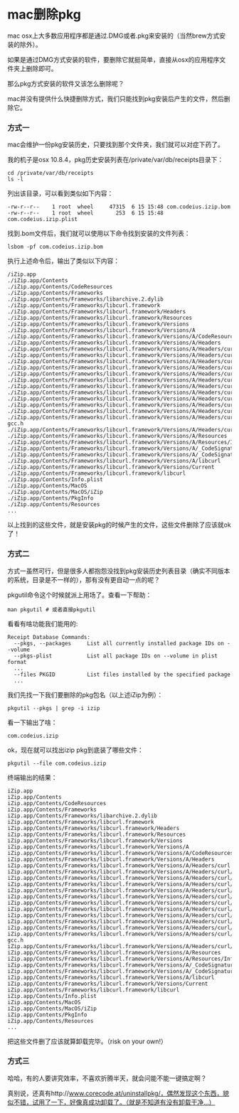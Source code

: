 mac删除pkg
==========

mac osx上大多数应用程序都是通过.DMG或者.pkg来安装的（当然brew方式安装的除外）。

如果是通过DMG方式安装的软件，要删除它就挺简单，直接从osx的应用程序文件夹上删除即可。

那么pkg方式安装的软件又该怎么删除呢？

mac并没有提供什么快捷删除方式，我们只能找到pkg安装后产生的文件，然后删除它。

### 方式一

mac会维护一份pkg安装历史，只要找到那个文件夹，我们就可以对症下药了。

我的机子是osx 10.8.4，pkg历史安装列表在/private/var/db/receipts目录下：

    cd /private/var/db/receipts
    ls -l

列出该目录，可以看到类似如下内容：

    -rw-r--r--    1 root  wheel     47315  6 15 15:48 com.codeius.izip.bom
    -rw-r--r--    1 root  wheel       253  6 15 15:48 com.codeius.izip.plist

找到.bom文件后，我们就可以使用以下命令找到安装的文件列表：

    lsbom -pf com.codeius.izip.bom

执行上述命令后，输出了类似以下内容：

    /iZip.app
    ./iZip.app/Contents
    ./iZip.app/Contents/CodeResources
    ./iZip.app/Contents/Frameworks
    ./iZip.app/Contents/Frameworks/libarchive.2.dylib
    ./iZip.app/Contents/Frameworks/libcurl.framework
    ./iZip.app/Contents/Frameworks/libcurl.framework/Headers
    ./iZip.app/Contents/Frameworks/libcurl.framework/Resources
    ./iZip.app/Contents/Frameworks/libcurl.framework/Versions
    ./iZip.app/Contents/Frameworks/libcurl.framework/Versions/A
    ./iZip.app/Contents/Frameworks/libcurl.framework/Versions/A/CodeResources
    ./iZip.app/Contents/Frameworks/libcurl.framework/Versions/A/Headers
    ./iZip.app/Contents/Frameworks/libcurl.framework/Versions/A/Headers/curl
    ./iZip.app/Contents/Frameworks/libcurl.framework/Versions/A/Headers/curl/curl.h
    ./iZip.app/Contents/Frameworks/libcurl.framework/Versions/A/Headers/curl/curlbuild.h
    ./iZip.app/Contents/Frameworks/libcurl.framework/Versions/A/Headers/curl/curlbuild32.h
    ./iZip.app/Contents/Frameworks/libcurl.framework/Versions/A/Headers/curl/curlbuild64.h
    ./iZip.app/Contents/Frameworks/libcurl.framework/Versions/A/Headers/curl/curlrules.h
    ./iZip.app/Contents/Frameworks/libcurl.framework/Versions/A/Headers/curl/curlver.h
    ./iZip.app/Contents/Frameworks/libcurl.framework/Versions/A/Headers/curl/easy.h
    ./iZip.app/Contents/Frameworks/libcurl.framework/Versions/A/Headers/curl/mprintf.h
    ./iZip.app/Contents/Frameworks/libcurl.framework/Versions/A/Headers/curl/multi.h
    ./iZip.app/Contents/Frameworks/libcurl.framework/Versions/A/Headers/curl/stdcheaders.h
    ./iZip.app/Contents/Frameworks/libcurl.framework/Versions/A/Headers/curl/typecheck-gcc.h
    ./iZip.app/Contents/Frameworks/libcurl.framework/Versions/A/Headers/curl/types.h
    ./iZip.app/Contents/Frameworks/libcurl.framework/Versions/A/Resources
    ./iZip.app/Contents/Frameworks/libcurl.framework/Versions/A/Resources/Info.plist
    ./iZip.app/Contents/Frameworks/libcurl.framework/Versions/A/_CodeSignature
    ./iZip.app/Contents/Frameworks/libcurl.framework/Versions/A/_CodeSignature/CodeResources
    ./iZip.app/Contents/Frameworks/libcurl.framework/Versions/A/libcurl
    ./iZip.app/Contents/Frameworks/libcurl.framework/Versions/Current
    ./iZip.app/Contents/Frameworks/libcurl.framework/libcurl
    ./iZip.app/Contents/Info.plist
    ./iZip.app/Contents/MacOS
    ./iZip.app/Contents/MacOS/iZip
    ./iZip.app/Contents/PkgInfo
    ./iZip.app/Contents/Resources
    ...

以上找到的这些文件，就是安装pkg的时候产生的文件，这些文件删除了应该就ok了！

### 方式二

方式一虽然可行，但是很多人都抱怨没找到pkg安装历史列表目录（确实不同版本的系统，目录是不一样的），那有没有更自动一点的呢？

pkgutil命令这个时候就派上用场了。查看一下帮助：

    man pkgutil # 或者直接pkgutil

看看有啥功能我们能用的:

    Receipt Database Commands:
      --pkgs, --packages     List all currently installed package IDs on --volume
      --pkgs-plist           List all package IDs on --volume in plist format
      ...
      --files PKGID          List files installed by the specified package
      ...

我们先找一下我们要删除的pkg包名（以上述iZip为例）：

    pkgutil --pkgs | grep -i izip

看一下输出了啥：

    com.codeius.izip

ok，现在就可以找出izip pkg到底装了哪些文件：

    pkgutil --file com.codeius.izip

终端输出的结果：

    iZip.app
    iZip.app/Contents
    iZip.app/Contents/CodeResources
    iZip.app/Contents/Frameworks
    iZip.app/Contents/Frameworks/libarchive.2.dylib
    iZip.app/Contents/Frameworks/libcurl.framework
    iZip.app/Contents/Frameworks/libcurl.framework/Headers
    iZip.app/Contents/Frameworks/libcurl.framework/Resources
    iZip.app/Contents/Frameworks/libcurl.framework/Versions
    iZip.app/Contents/Frameworks/libcurl.framework/Versions/A
    iZip.app/Contents/Frameworks/libcurl.framework/Versions/A/CodeResources
    iZip.app/Contents/Frameworks/libcurl.framework/Versions/A/Headers
    iZip.app/Contents/Frameworks/libcurl.framework/Versions/A/Headers/curl
    iZip.app/Contents/Frameworks/libcurl.framework/Versions/A/Headers/curl/curl.h
    iZip.app/Contents/Frameworks/libcurl.framework/Versions/A/Headers/curl/curlbuild.h
    iZip.app/Contents/Frameworks/libcurl.framework/Versions/A/Headers/curl/curlbuild32.h
    iZip.app/Contents/Frameworks/libcurl.framework/Versions/A/Headers/curl/curlbuild64.h
    iZip.app/Contents/Frameworks/libcurl.framework/Versions/A/Headers/curl/curlrules.h
    iZip.app/Contents/Frameworks/libcurl.framework/Versions/A/Headers/curl/curlver.h
    iZip.app/Contents/Frameworks/libcurl.framework/Versions/A/Headers/curl/easy.h
    iZip.app/Contents/Frameworks/libcurl.framework/Versions/A/Headers/curl/mprintf.h
    iZip.app/Contents/Frameworks/libcurl.framework/Versions/A/Headers/curl/multi.h
    iZip.app/Contents/Frameworks/libcurl.framework/Versions/A/Headers/curl/stdcheaders.h
    iZip.app/Contents/Frameworks/libcurl.framework/Versions/A/Headers/curl/typecheck-gcc.h
    iZip.app/Contents/Frameworks/libcurl.framework/Versions/A/Headers/curl/types.h
    iZip.app/Contents/Frameworks/libcurl.framework/Versions/A/Resources
    iZip.app/Contents/Frameworks/libcurl.framework/Versions/A/Resources/Info.plist
    iZip.app/Contents/Frameworks/libcurl.framework/Versions/A/_CodeSignature
    iZip.app/Contents/Frameworks/libcurl.framework/Versions/A/_CodeSignature/CodeResources
    iZip.app/Contents/Frameworks/libcurl.framework/Versions/A/libcurl
    iZip.app/Contents/Frameworks/libcurl.framework/Versions/Current
    iZip.app/Contents/Frameworks/libcurl.framework/libcurl
    iZip.app/Contents/Info.plist
    iZip.app/Contents/MacOS
    iZip.app/Contents/MacOS/iZip
    iZip.app/Contents/PkgInfo
    iZip.app/Contents/Resources
    ...

把这些文件删了应该就算卸载完毕。（risk on your own!）

### 方式三

哈哈，有的人要讲究效率，不喜欢折腾半天，就会问能不能一键搞定啊？

真别说，还真有http://www.corecode.at/uninstallpkg/，偶然发现这个东西，貌似不错，试用了一下，好像真成功卸载了。（就是不知道有没有卸载干净...）
